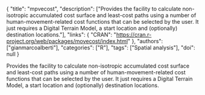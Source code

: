 {
  "title": "mpvecost",
  "description": ["Provides the facility to calculate non-isotropic accumulated cost surface and least-cost paths using a number of human-movement-related cost functions that can be selected by the user. It just requires a Digital Terrain Model, a start location and (optionally) destination locations."],
  "links": {
    "CRAN": "https://cran.r-project.org/web/packages/movecost/index.html"
  },
  "authors": ["gianmarcoalberti"],
  "categories": ["R"],
  "tags": ["Spatial analysis"],
  "doi": null
}

<!-- Generated by csv2md.R – do not edit by hand -->

Provides the facility to calculate non-isotropic accumulated cost surface and least-cost paths using a number of human-movement-related cost functions that can be selected by the user. It just requires a Digital Terrain Model, a start location and (optionally) destination locations.